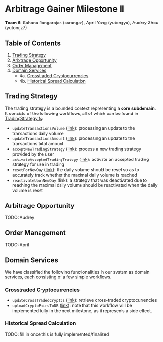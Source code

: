 # Arbitrage Gainer Milestone II
**Team 6:** Sahana Rangarajan (ssrangar), April Yang (yutongya), Audrey Zhou (yutongz7)
## Table of Contents
1. [Trading Strategy](#trading-strategy)
2. [Arbitrage Opportunity](#positive-test-cases)
3. [Order Management](#order-management)
4. [Domain Services](#domain-services)
    - 4a. [Crosstraded Cryptocurrencies](#crosstraded-cryptocurrencies)
    - 4b. [Historical Spread Calculation](#historical-spread-calculation)

## Trading Strategy
The trading strategy is a bounded context representing a **core subdomain**. It consists of the following workflows, all of which can be found in [TradingStrategy.fs](https://github.com/yutongyaF2023/arbitragegainer/blob/main/TradingStrategy.fs):
- `updateTransactionsVolume` ([link](https://github.com/yutongyaF2023/arbitragegainer/blob/f5fc2be54374fe9191aa2a324e5f96c405b08004/TradingStrategy.fs#L128)): processing an update to the transactions daily volume
- `updateTransactionsAmount` ([link](https://github.com/yutongyaF2023/arbitragegainer/blob/main/TradingStrategy.fs#L146)): processing an update to the transactions total amount
- `acceptNewTradingStrategy` ([link](https://github.com/yutongyaF2023/arbitragegainer/blob/f5fc2be54374fe9191aa2a324e5f96c405b08004/TradingStrategy.fs#L157)): process a new trading strategy provided by the user
- `activateAcceptedTradingTrategy` ([link](https://github.com/yutongyaF2023/arbitragegainer/blob/main/TradingStrategy.fs#L171)): activate an accepted trading strategy for use in trading
- `resetForNewDay` ([link](https://github.com/yutongyaF2023/arbitragegainer/blob/main/TradingStrategy.fs#L179)): the daily volume should be reset so as to accurately track whether the maximal daily volume is reached
- `reactivateUponNewDay` ([link](https://github.com/yutongyaF2023/arbitragegainer/blob/main/TradingStrategy.fs#L189)): a strategy that was deactivated due to reaching the maximal daily volume should be reactivated when the daily volume is reset

## Arbitrage Opportunity
TODO: Audrey

## Order Management
TODO: April

## Domain Services
We have classified the following functionalities in our system as domain services, each consisting of a few simple workflows. 
### Crosstraded Cryptocurrencies
- `updateCrossTradedCryptos` ([link](https://github.com/yutongyaF2023/arbitragegainer/blob/main/CrossTradedCryptos.fs#L67)): retrieve cross-traded cryptocurrencies
- `uploadCryptoPairsToDB` ([link](https://github.com/yutongyaF2023/arbitragegainer/blob/main/CrossTradedCryptos.fs#L85)): note that this workflow will be implemented fully in the next milestone, as it represents a side effect.

### Historical Spread Calculation
TODO: fill in once this is fully implemented/finalized

